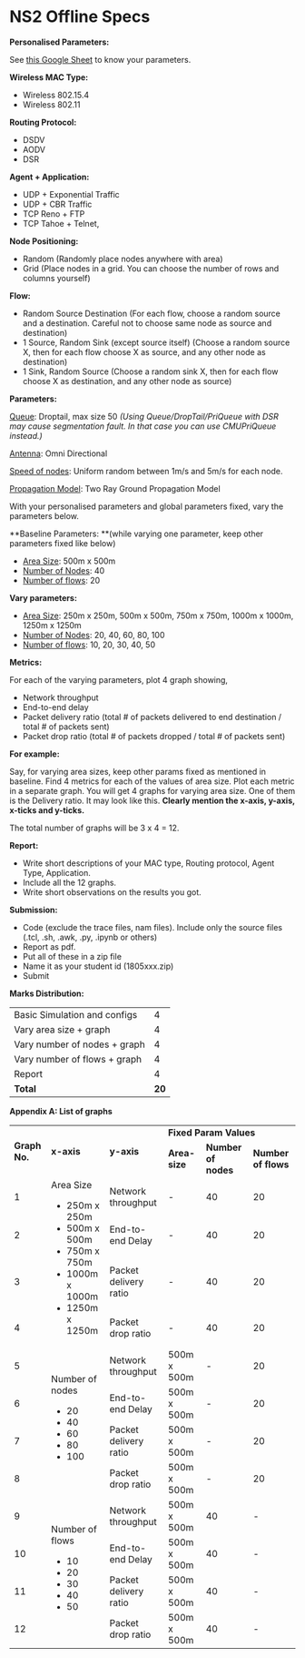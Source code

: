 
# NS2 Offline Specs

**Personalised Parameters:**

See [this Google Sheet](https://docs.google.com/spreadsheets/d/1W7ttHCuQ8RWvopPqVLOiZcBU8eGqEW7H3JVR6px6ogY/) to know your parameters. 

**Wireless MAC Type:**



* Wireless 802.15.4 
* Wireless 802.11

**Routing Protocol:**



* DSDV
* AODV
* DSR

**Agent + Application:**



* UDP + Exponential Traffic
* UDP + CBR Traffic
* TCP Reno + FTP 
* TCP Tahoe + Telnet, 

**Node Positioning:**



* Random (Randomly place nodes anywhere with area)
* Grid (Place nodes in a grid. You can choose the number of rows and columns yourself)

**Flow:**



* Random Source Destination (For each flow, choose a random source and a destination. Careful not to choose same node as source and destination)
* 1 Source, Random Sink (except source itself) (Choose a random source X, then for each flow choose X as source, and any other node as destination)
* 1 Sink, Random Source (Choose a random sink X, then for each flow choose X as destination, and any other node as source)



**Parameters:**

<span style="text-decoration:underline;">Queue</span>: Droptail, max size 50 _(Using Queue/DropTail/PriQueue with DSR may cause segmentation fault. In that case you can use CMUPriQueue instead.)_

<span style="text-decoration:underline;">Antenna</span>: Omni Directional

<span style="text-decoration:underline;">Speed of nodes</span>: Uniform random between 1m/s and 5m/s for each node.

<span style="text-decoration:underline;">Propagation Model</span>: Two Ray Ground Propagation Model

With your personalised parameters and global parameters fixed, vary the parameters below.

**Baseline Parameters: **(while varying one parameter, keep other parameters fixed like below)



* <span style="text-decoration:underline;">Area Size</span>: 500m x 500m 
* <span style="text-decoration:underline;">Number of Nodes</span>: 40
* <span style="text-decoration:underline;">Number of flows</span>: 20

**Vary parameters:**



* <span style="text-decoration:underline;">Area Size</span>: 250m x 250m, 500m x 500m, 750m x 750m, 1000m x 1000m, 1250m x 1250m
* <span style="text-decoration:underline;">Number of Nodes</span>: 20, 40, 60, 80, 100
* <span style="text-decoration:underline;">Number of flows</span>: 10, 20, 30, 40, 50

**Metrics:**

For each of the varying parameters, plot 4 graph showing,



* Network throughput
* End-to-end delay
* Packet delivery ratio (total # of packets delivered to end destination / total # of packets sent)
* Packet drop ratio (total # of packets dropped / total # of packets sent)



**For example:**

Say, for varying area sizes, keep other params fixed as mentioned in baseline. Find 4 metrics for each of the values of area size. Plot each metric in a separate graph. You will get 4 graphs for varying area size. One of them is the Delivery ratio. It may look like this. **Clearly mention the x-axis, y-axis, x-ticks and y-ticks.**

The total number of graphs will be 3 x 4 = 12.

**Report:**



* Write short descriptions of your MAC type, Routing protocol, Agent Type, Application.
* Include all the 12 graphs.
* Write short observations on the results you got.

**Submission:**



* Code (exclude the trace files, nam files). Include only the source files (.tcl, .sh, .awk, .py, .ipynb or others)
* Report as pdf.
* Put all of these in a zip file
* Name it as your student id (1805xxx.zip)
* Submit 



**Marks Distribution:**


<table>
  <tr>
   <td>Basic Simulation and configs
   </td>
   <td>4
   </td>
  </tr>
  <tr>
   <td>Vary area size + graph
   </td>
   <td>4
   </td>
  </tr>
  <tr>
   <td>Vary number of nodes + graph 
   </td>
   <td>4
   </td>
  </tr>
  <tr>
   <td>Vary number of flows + graph
   </td>
   <td>4
   </td>
  </tr>
  <tr>
   <td>Report
   </td>
   <td>4
   </td>
  </tr>
  <tr>
   <td><strong>Total</strong>
   </td>
   <td><strong>20</strong>
   </td>
  </tr>
</table>




**Appendix A: List of graphs**


<table>
  <tr>
   <td rowspan="2" ><strong>Graph No.</strong>
   </td>
   <td rowspan="2" ><strong>x-axis</strong>
   </td>
   <td rowspan="2" ><strong>y-axis</strong>
   </td>
   <td colspan="3" ><strong>Fixed Param Values</strong>
   </td>
  </tr>
  <tr>
   <td><strong>Area-size</strong>
   </td>
   <td><strong>Number of nodes</strong>
   </td>
   <td><strong>Number of flows</strong>
   </td>
  </tr>
  <tr>
   <td>1
   </td>
   <td rowspan="4" >Area Size 
<ul>

<li>250m x 250m

<li>500m x 500m

<li>750m x 750m

<li>1000m x 1000m

<li>1250m x 1250m
</li>
</ul>
   </td>
   <td>Network throughput
   </td>
   <td>-
   </td>
   <td>40
   </td>
   <td>20
   </td>
  </tr>
  <tr>
   <td>2
   </td>
   <td>End-to-end Delay
   </td>
   <td>-
   </td>
   <td>40
   </td>
   <td>20
   </td>
  </tr>
  <tr>
   <td>3
   </td>
   <td>Packet delivery ratio
   </td>
   <td>-
   </td>
   <td>40
   </td>
   <td>20
   </td>
  </tr>
  <tr>
   <td>4
   </td>
   <td>Packet drop ratio
   </td>
   <td>-
   </td>
   <td>40
   </td>
   <td>20
   </td>
  </tr>
  <tr>
   <td>5
   </td>
   <td rowspan="4" >Number of nodes
<ul>

<li>20

<li>40

<li>60

<li>80

<li>100
</li>
</ul>
   </td>
   <td>Network throughput
   </td>
   <td>500m x 500m
   </td>
   <td>-
   </td>
   <td>20
   </td>
  </tr>
  <tr>
   <td>6
   </td>
   <td>End-to-end Delay
   </td>
   <td>500m x 500m
   </td>
   <td>-
   </td>
   <td>20
   </td>
  </tr>
  <tr>
   <td>7
   </td>
   <td>Packet delivery ratio
   </td>
   <td>500m x 500m
   </td>
   <td>-
   </td>
   <td>20
   </td>
  </tr>
  <tr>
   <td>8
   </td>
   <td>Packet drop ratio
   </td>
   <td>500m x 500m
   </td>
   <td>-
   </td>
   <td>20
   </td>
  </tr>
  <tr>
   <td>9
   </td>
   <td rowspan="4" >Number of flows
<ul>

<li>10

<li>20

<li>30

<li>40

<li>50
</li>
</ul>
   </td>
   <td>Network throughput
   </td>
   <td>500m x 500m
   </td>
   <td>40
   </td>
   <td>-
   </td>
  </tr>
  <tr>
   <td>10
   </td>
   <td>End-to-end Delay
   </td>
   <td>500m x 500m
   </td>
   <td>40
   </td>
   <td>-
   </td>
  </tr>
  <tr>
   <td>11
   </td>
   <td>Packet delivery ratio
   </td>
   <td>500m x 500m
   </td>
   <td>40
   </td>
   <td>-
   </td>
  </tr>
  <tr>
   <td>12
   </td>
   <td>Packet drop ratio
   </td>
   <td>500m x 500m
   </td>
   <td>40
   </td>
   <td>-
   </td>
  </tr>
</table>

